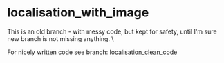 # localisation_with_image

This is an old branch - with messy code, but kept for safety, until I'm sure new branch is not missing anything. \\

For nicely written code see branch: [localisation_clean_code](https://github.com/janekzimoch/localisation_with_image/tree/localisation_clean_code)
